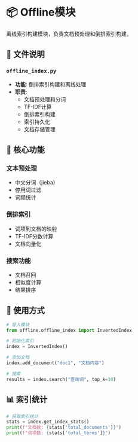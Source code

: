 # 📦 Offline模块

离线索引构建模块，负责文档预处理和倒排索引构建。

## 📁 文件说明

### `offline_index.py`
- **功能**: 倒排索引构建和离线处理
- **职责**:
  - 文档预处理和分词
  - TF-IDF计算
  - 倒排索引构建
  - 索引持久化
  - 文档存储管理

## 🔧 核心功能

### 文本预处理
- 中文分词（jieba）
- 停用词过滤
- 词频统计

### 倒排索引
- 词项到文档的映射
- TF-IDF分数计算
- 文档向量化

### 搜索功能
- 文档召回
- 相似度计算
- 结果排序

## 🚀 使用方式

```python
# 导入模块
from offline.offline_index import InvertedIndex

# 初始化索引
index = InvertedIndex()

# 添加文档
index.add_document("doc1", "文档内容")

# 搜索
results = index.search("查询词", top_k=10)
```

## 📊 索引统计

```python
# 获取索引统计
stats = index.get_index_stats()
print(f"文档数: {stats['total_documents']}")
print(f"词项数: {stats['total_terms']}")
``` 